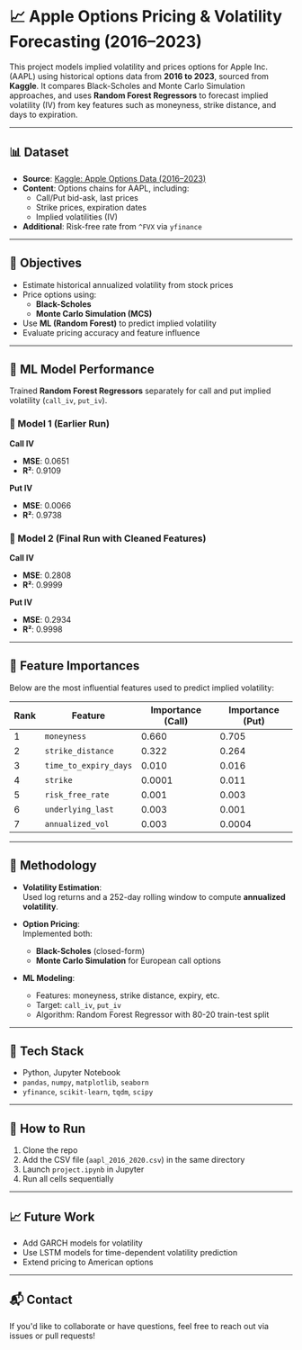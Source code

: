 
# 📈 Apple Options Pricing & Volatility Forecasting (2016–2023)

This project models implied volatility and prices options for Apple Inc. (AAPL) using historical options data from **2016 to 2023**, sourced from **Kaggle**. It compares Black-Scholes and Monte Carlo Simulation approaches, and uses **Random Forest Regressors** to forecast implied volatility (IV) from key features such as moneyness, strike distance, and days to expiration.

---

## 📊 Dataset

- **Source**: [Kaggle: Apple Options Data (2016–2023)](https://www.kaggle.com/)
- **Content**: Options chains for AAPL, including:
  - Call/Put bid-ask, last prices
  - Strike prices, expiration dates
  - Implied volatilities (IV)
- **Additional**: Risk-free rate from `^FVX` via `yfinance`

---

## 🎯 Objectives

- Estimate historical annualized volatility from stock prices
- Price options using:
  - **Black-Scholes**
  - **Monte Carlo Simulation (MCS)**
- Use **ML (Random Forest)** to predict implied volatility
- Evaluate pricing accuracy and feature influence

---

## 🧠 ML Model Performance

Trained **Random Forest Regressors** separately for call and put implied volatility (`call_iv`, `put_iv`).

### 🔹 Model 1 (Earlier Run)
**Call IV**
- **MSE**: 0.0651  
- **R²**: 0.9109

**Put IV**
- **MSE**: 0.0066  
- **R²**: 0.9738

### 🔹 Model 2 (Final Run with Cleaned Features)
**Call IV**
- **MSE**: 0.2808  
- **R²**: 0.9999

**Put IV**
- **MSE**: 0.2934  
- **R²**: 0.9998

---

## 🧮 Feature Importances

Below are the most influential features used to predict implied volatility:

| Rank | Feature              | Importance (Call) | Importance (Put) |
|------|----------------------|-------------------|------------------|
| 1    | `moneyness`          | 0.660             | 0.705            |
| 2    | `strike_distance`    | 0.322             | 0.264            |
| 3    | `time_to_expiry_days`| 0.010             | 0.016            |
| 4    | `strike`             | 0.0001            | 0.011            |
| 5    | `risk_free_rate`     | 0.001             | 0.003            |
| 6    | `underlying_last`    | 0.003             | 0.001            |
| 7    | `annualized_vol`     | 0.003             | 0.0004           |

---

## 📌 Methodology

- **Volatility Estimation**:  
  Used log returns and a 252-day rolling window to compute **annualized volatility**.

- **Option Pricing**:  
  Implemented both:
  - **Black-Scholes** (closed-form)
  - **Monte Carlo Simulation** for European call options

- **ML Modeling**:
  - Features: moneyness, strike distance, expiry, etc.
  - Target: `call_iv`, `put_iv`
  - Algorithm: Random Forest Regressor with 80-20 train-test split

---

## 🧰 Tech Stack

- Python, Jupyter Notebook  
- `pandas`, `numpy`, `matplotlib`, `seaborn`  
- `yfinance`, `scikit-learn`, `tqdm`, `scipy`

---

## 🚀 How to Run

1. Clone the repo  
2. Add the CSV file (`aapl_2016_2020.csv`) in the same directory  
3. Launch `project.ipynb` in Jupyter  
4. Run all cells sequentially

---

## 📈 Future Work

- Add GARCH models for volatility
- Use LSTM models for time-dependent volatility prediction
- Extend pricing to American options

---

## 📬 Contact

If you'd like to collaborate or have questions, feel free to reach out via issues or pull requests!
